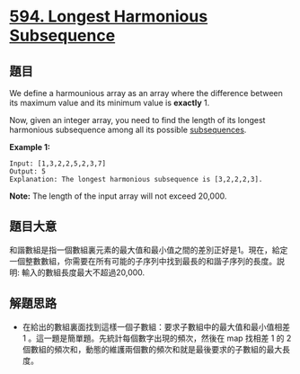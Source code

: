 # [594. Longest Harmonious Subsequence](https://leetcode.com/problems/longest-harmonious-subsequence/)


## 題目

We define a harmounious array as an array where the difference between its maximum value and its minimum value is **exactly** 1.

Now, given an integer array, you need to find the length of its longest harmonious subsequence among all its possible [subsequences](https://en.wikipedia.org/wiki/Subsequence).

**Example 1:**

    Input: [1,3,2,2,5,2,3,7]
    Output: 5
    Explanation: The longest harmonious subsequence is [3,2,2,2,3].

**Note:** The length of the input array will not exceed 20,000.


## 題目大意

和諧數組是指一個數組裏元素的最大值和最小值之間的差別正好是1。現在，給定一個整數數組，你需要在所有可能的子序列中找到最長的和諧子序列的長度。説明: 輸入的數組長度最大不超過20,000.

## 解題思路

- 在給出的數組裏面找到這樣一個子數組：要求子數組中的最大值和最小值相差 1 。這一題是簡單題。先統計每個數字出現的頻次，然後在 map 找相差 1 的 2 個數組的頻次和，動態的維護兩個數的頻次和就是最後要求的子數組的最大長度。
